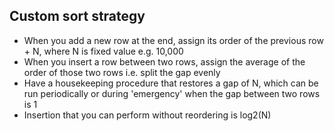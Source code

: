 ## Custom sort strategy

- When you add a new row at the end, assign its order of the previous row + N, where N is fixed value e.g. 10,000
- When you insert a row between two rows, assign the average of the order of those two rows i.e. split the gap evenly
- Have a housekeeping procedure that restores a gap of N, which can be run periodically or during 'emergency' when the gap between two rows is 1
- Insertion that you can perform without reordering is log2(N)
